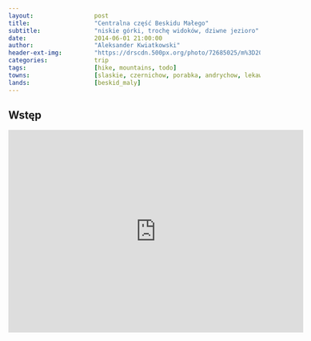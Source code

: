 ```yaml
---
layout:                 post
title:                  "Centralna część Beskidu Małego"
subtitle:               "niskie górki, trochę widoków, dziwne jezioro"
date:                   2014-06-01 21:00:00
author:                 "Aleksander Kwiatkowski"
header-ext-img:         "https://drscdn.500px.org/photo/72685025/m%3D2048/41c522ea6a5935c3c32bcad562a133c2"
categories:             trip
tags:                   [hike, mountains, todo]
towns:                  [slaskie, czernichow, porabka, andrychow, lekawica]
lands:                  [beskid_maly]
---
```


Wstęp
-----

<iframe height='405' width='590' frameborder='0' allowtransparency='true' scrolling='no' src='https://www.strava.com/activities/277384572/embed/39bc191ee02ccf30349618078e3e93bcd67ffb3a'></iframe>
